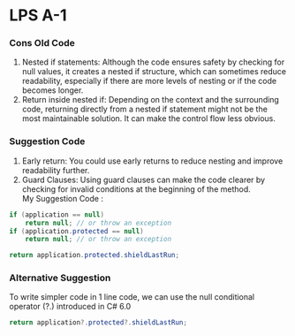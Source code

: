 # LPS A-1


### Cons Old Code

1. Nested if statements: Although the code ensures safety by checking for null values, it creates a nested if structure, which can sometimes reduce readability, especially if there are more levels of nesting or if the code becomes longer.
2. Return inside nested if: Depending on the context and the surrounding code, returning directly from a nested if statement might not be the most maintainable solution. It can make the control flow less obvious.


### Suggestion Code

1. Early return: You could use early returns to reduce nesting and improve readability further.
2. Guard Clauses: Using guard clauses can make the code clearer by checking for invalid conditions at the beginning of the method.
\
My Suggestion Code :
```csharp
if (application == null)
    return null; // or throw an exception
if (application.protected == null)
    return null; // or throw an exception

return application.protected.shieldLastRun;
```


### Alternative Suggestion
To write simpler code in 1 line code, we can use the null conditional operator (?.) introduced in C# 6.0
```csharp
return application?.protected?.shieldLastRun;
```
